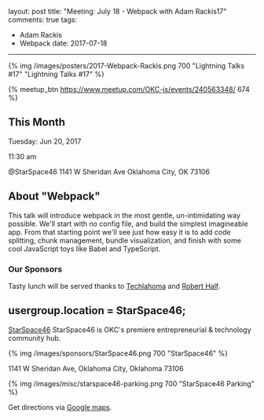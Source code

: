 layout: post
title: "Meeting: July 18 - Webpack with Adam Rackis17"
comments: true
tags:
  - Adam Rackis
  - Webpack
date: 2017-07-18
---

{% img /images/posters/2017-Webpack-Rackis.png 700 "Lightning Talks #17" "Lightning Talks #17" %}

{% meetup_btn https://www.meetup.com/OKC-js/events/240563348/ 674 %}

## This Month
Tuesday: Jun 20, 2017

11:30 am

@StarSpace46
1141 W Sheridan Ave
Oklahoma City, OK
73106


## About "Webpack"
This talk will introduce webpack in the most gentle, un-intimidating way possible.  We'll start with no config file, and build the simplest imagineable app.  From that starting point we'll see just how easy it is to add code splitting, chunk management, bundle visualization, and finish with some cool JavaScript toys like Babel and TypeScript.


<!-- more -->

### Our Sponsors
Tasty lunch will be served thanks to [Techlahoma](http://techlahoma.org/) and [Robert Half](https://www.roberthalf.com/oklahoma-city/technology-it).

## usergroup.location = StarSpace46;
[StarSpace46](http://www.starspace46.com) StarSpace46 is OKC's premiere entrepreneurial & technology community hub.

{% img /images/sponsors/StarSpace46.png 700 "StarSpace46" %}

1141 W Sheridan Ave, Oklahoma City, Oklahoma 73106

{% img /images/misc/starspace46-parking.png 700 "StarSpace46 Parking" %}

Get directions via [Google maps](https://www.google.com/maps/place/1141+W+Sheridan+Ave,+Oklahoma+City,+OK+73106/@35.46679,-97.5343547,17z/data=!3m1!4b1!4m5!3m4!1s0x87b210d6c554c175:0x427474147d8d3d19!8m2!3d35.46679!4d-97.532166).
